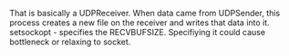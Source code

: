That is basically a UDPReceiver. When data came from UDPSender, this process creates a new file on the receiver and writes that data into it. 
setsockopt - specifies the RECVBUFSIZE. Specifiying it could cause bottleneck or relaxing to socket.
